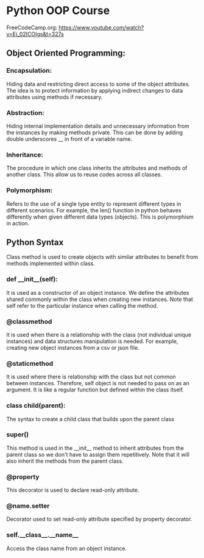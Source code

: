 # Python OOP Course
FreeCodeCamp.org:
https://www.youtube.com/watch?v=Ej_02ICOIgs&t=327s

## Object Oriented Programming:

### Encapsulation:
Hiding data and restricting direct access to some of the object
attributes. The idea is to protect information by applying 
indirect changes to data attributes using methods if necessary.

### Abstraction:
Hiding internal implementation details and unnecessary information
from the instances by making methods private. This can be done by
adding double underscores \_\_ in front of a variable name.

### Inheritance:
The procedure in which one class inherits the attributes and methods
of another class. This allow us to reuse codes across all classes.

### Polymorphism:
Refers to the use of a single type entity to represent different types
in different scenarios. For example, the len() function in python 
behaves differently when given different data types (objects).
This is polymorphism in action.

## Python Syntax
Class method is used to create objects with similar attributes
to benefit from methods implemented within class.

### def \_\_init\_\_(self):
It is used as a constructor of an object instance. We define the 
attributes shared commonly within the class when creating new
instances. Note that self refer to the particular instance when
calling the method.

### @classmethod
It is used when there is a relationship with the class
(not individual unique instances) and data structures manipulation
is needed. For example, creating new object instances from a csv or 
json file.

### @staticmethod 
It is used where there is relationship with the class but
not common between instances. Therefore, self object is not needed
to pass on as an argument. It is like a regular function but defined
within the class itself.

### class child(parent):
The syntax to create a child class that builds upon the parent class

### super()
This method is used in the \_\_init\_\_ method to inherit attributes
from the parent class so we don't have to assign them repetitively.
Note that it will also inherit the methods from the parent class.

### @property
This decorator is used to declare read-only attribute.

### @name.setter
Decorator used to set read-only attribute specified by property
decorator.

### self.\_\_class\_\_.\_\_name\_\_
Access the class name from an object instance.